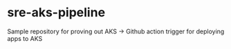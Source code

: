 # sre-aks-pipeline
Sample repository for proving out AKS -> Github action trigger for deploying apps to AKS
